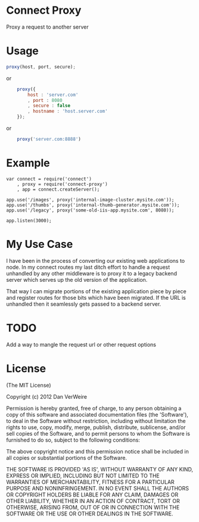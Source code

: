 # Connect Proxy

Proxy a request to another server

# Usage

```js
proxy(host, port, secure);
```
or

```js
	proxy({
		host : 'server.com'
		, port : 8080
		, secure : false
		, hostname : 'host.server.com'
	});
```
or

```js
	proxy('server.com:8888')
```

# Example

	var connect = require('connect')
		, proxy = require('connect-proxy')
		, app = connect.createServer();
	
	app.use('/images', proxy('internal-image-cluster.mysite.com'));
	app.use('/thumbs', proxy('internal-thumb-generator.mysite.com'));
	app.use('/legacy', proxy('some-old-iis-app.mysite.com', 8080));

	app.listen(3000);

# My Use Case

I have been in the process of converting our existing web applications to node.
In my connect routes my last ditch effort to handle a request unhandled by any
other middleware is to proxy it to a legacy backend server which serves up the
old version of the application. 

That way I can migrate portions of the existing application piece by piece and
register routes for those bits which have been migrated. If the URL is
unhandled then it seamlessly gets passed to a backend server.

# TODO

Add a way to mangle the request url or other request options

# License

(The MIT License)

Copyright (c) 2012 Dan VerWeire

Permission is hereby granted, free of charge, to any person obtaining
a copy of this software and associated documentation files (the
'Software'), to deal in the Software without restriction, including
without limitation the rights to use, copy, modify, merge, publish,
distribute, sublicense, and/or sell copies of the Software, and to
permit persons to whom the Software is furnished to do so, subject to
the following conditions:

The above copyright notice and this permission notice shall be
included in all copies or substantial portions of the Software.

THE SOFTWARE IS PROVIDED 'AS IS', WITHOUT WARRANTY OF ANY KIND,
EXPRESS OR IMPLIED, INCLUDING BUT NOT LIMITED TO THE WARRANTIES OF
MERCHANTABILITY, FITNESS FOR A PARTICULAR PURPOSE AND NONINFRINGEMENT.
IN NO EVENT SHALL THE AUTHORS OR COPYRIGHT HOLDERS BE LIABLE FOR ANY
CLAIM, DAMAGES OR OTHER LIABILITY, WHETHER IN AN ACTION OF CONTRACT,
TORT OR OTHERWISE, ARISING FROM, OUT OF OR IN CONNECTION WITH THE
SOFTWARE OR THE USE OR OTHER DEALINGS IN THE SOFTWARE.
